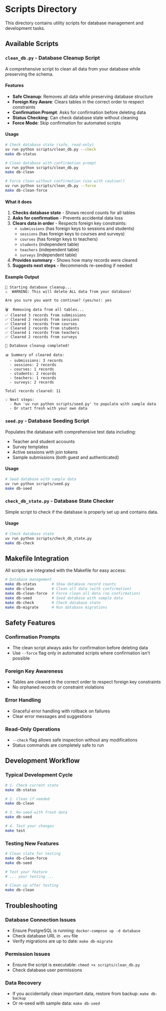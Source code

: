 # Scripts Directory

This directory contains utility scripts for database management and development tasks.

## Available Scripts

### `clean_db.py` - Database Cleanup Script

A comprehensive script to clean all data from your database while preserving the schema.

#### Features
- **Safe Cleanup**: Removes all data while preserving database structure
- **Foreign Key Aware**: Clears tables in the correct order to respect constraints
- **Confirmation Prompt**: Asks for confirmation before deleting data
- **Status Checking**: Can check database state without cleaning
- **Force Mode**: Skip confirmation for automated scripts

#### Usage

```bash
# Check database state (safe, read-only)
uv run python scripts/clean_db.py --check
make db-status

# Clean database with confirmation prompt
uv run python scripts/clean_db.py
make db-clean

# Force clean without confirmation (use with caution!)
uv run python scripts/clean_db.py --force
make db-clean-force
```

#### What it does
1. **Checks database state** - Shows record counts for all tables
2. **Asks for confirmation** - Prevents accidental data loss
3. **Clears data in order** - Respects foreign key constraints:
   - `submissions` (has foreign keys to sessions and students)
   - `sessions` (has foreign keys to courses and surveys)
   - `courses` (has foreign keys to teachers)
   - `students` (independent table)
   - `teachers` (independent table)
   - `surveys` (independent table)
4. **Provides summary** - Shows how many records were cleared
5. **Suggests next steps** - Recommends re-seeding if needed

#### Example Output

```
🧹 Starting database cleanup...
⚠️  WARNING: This will delete ALL data from your database!

Are you sure you want to continue? (yes/no): yes

🗑️  Removing data from all tables...
✅ Cleared 3 records from submissions
✅ Cleared 2 records from sessions
✅ Cleared 1 records from courses
✅ Cleared 2 records from students
✅ Cleared 1 records from teachers
✅ Cleared 2 records from surveys

🎉 Database cleanup completed!

📊 Summary of cleared data:
  - submissions: 3 records
  - sessions: 2 records
  - courses: 1 records
  - students: 2 records
  - teachers: 1 records
  - surveys: 2 records

Total records cleared: 11

💡 Next steps:
  - Run 'uv run python scripts/seed.py' to populate with sample data
  - Or start fresh with your own data
```

### `seed.py` - Database Seeding Script

Populates the database with comprehensive test data including:
- Teacher and student accounts
- Survey templates
- Active sessions with join tokens
- Sample submissions (both guest and authenticated)

#### Usage

```bash
# Seed database with sample data
uv run python scripts/seed.py
make db-seed
```

### `check_db_state.py` - Database State Checker

Simple script to check if the database is properly set up and contains data.

#### Usage

```bash
# Check database state
uv run python scripts/check_db_state.py
make db-check
```

## Makefile Integration

All scripts are integrated with the Makefile for easy access:

```bash
# Database management
make db-status       # Show database record counts
make db-clean        # Clean all data (with confirmation)
make db-clean-force  # Force clean all data (no confirmation)
make db-seed         # Seed database with sample data
make db-check        # Check database state
make db-migrate      # Run database migrations
```

## Safety Features

### Confirmation Prompts
- The clean script always asks for confirmation before deleting data
- Use `--force` flag only in automated scripts where confirmation isn't possible

### Foreign Key Awareness
- Tables are cleared in the correct order to respect foreign key constraints
- No orphaned records or constraint violations

### Error Handling
- Graceful error handling with rollback on failures
- Clear error messages and suggestions

### Read-Only Operations
- `--check` flag allows safe inspection without any modifications
- Status commands are completely safe to run

## Development Workflow

### Typical Development Cycle

```bash
# 1. Check current state
make db-status

# 2. Clean if needed
make db-clean

# 3. Re-seed with fresh data
make db-seed

# 4. Test your changes
make test
```

### Testing New Features

```bash
# Clean slate for testing
make db-clean-force
make db-seed

# Test your feature
# ... your testing ...

# Clean up after testing
make db-clean
```

## Troubleshooting

### Database Connection Issues
- Ensure PostgreSQL is running: `docker-compose up -d database`
- Check database URL in `.env` file
- Verify migrations are up to date: `make db-migrate`

### Permission Issues
- Ensure the script is executable: `chmod +x scripts/clean_db.py`
- Check database user permissions

### Data Recovery
- If you accidentally clean important data, restore from backup: `make db-backup`
- Or re-seed with sample data: `make db-seed`
